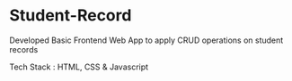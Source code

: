 # Student-Record

Developed Basic Frontend Web App to apply CRUD operations on student records

Tech Stack : HTML, CSS & Javascript

